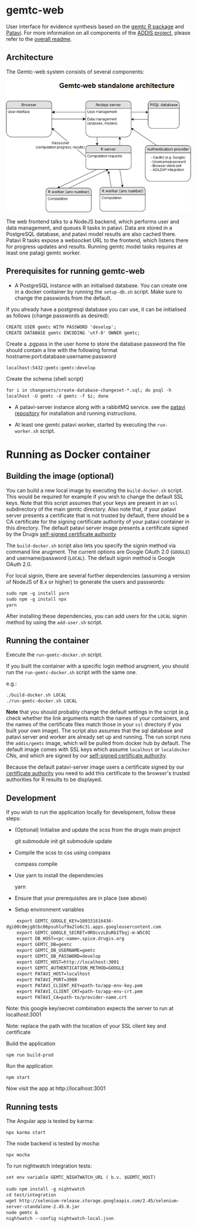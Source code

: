 gemtc-web
=========

User interface for evidence synthesis based on the [gemtc R package](https://github.com/gertvv/gemtc) and [Patavi](https://github.com/drugis/patavi). For more information on all components of the [ADDIS project](https://github.com/drugis/addis-core), please refer to the [overall readme](https://github.com/drugis/addis-core/blob/master/OVERALL-README.md).

Architecture
------------

The Gemtc-web system consists of several components:

![Overview of the gemtc-web architecture](public/img/gemtc-standalone-architecture.png)

The web frontend talks to a NodeJS backend, which performs user and data management, and queues R tasks in patavi. Data are stored in a PostgreSQL database, and patavi model results are also cached there. Patavi R tasks expose a websocket URL to the frontend, which listens there for progress updates and results. Running gemtc model tasks requires at least one patagi gemtc worker.

Prerequisites for running gemtc-web
-----------------------------------

- A PostgreSQL instance with an initialised database. You can create one in a docker container by running the `setup-db.sh` script. Make sure to change the passwords from the default.

If you already have a postgresql database you can use, it can be initialised as follows (change passwords as desired):

    CREATE USER gemtc WITH PASSWORD 'develop';
    CREATE DATABASE gemtc ENCODING 'utf-8' OWNER gemtc;

Create a .pgpass in the user home to store the database password
the file should contain a line with the following format hostname:port:database:username:password

    localhost:5432:gemtc:gemtc:develop

Create the schema (shell script)

    for i in changesets/create-database-changeset-*.sql; do psql -h localhost -U gemtc -d gemtc -f $i; done

- A patavi-server instance along with a rabbitMQ service. see the [patavi repository](https://github.com/drugis/patavi) for installation and running instructions.

- At least one gemtc patavi worker, started by executing the `run-worker.sh` script.

Running as Docker container
===========================

Building the image (optional)
-----------------------------

You can build a new local image by executing the `build-docker.sh` script. This would be required for example if you wish to change the default SSL keys. Note that this script assumes that your keys are present in an `ssl` subdirectory of the main gemtc directory. Also note that, if your patavi server presents a certificate that is not trusted by default, there should be a CA certificate for the signing certificate authority of your patavi container in this directory. The default patavi server image presents a certificate signed by the Drugis [self-signed certificate authority](https://drugis.org/files/ca-crt.pem)

The `build-docker.sh` script also lets you specify the signin method via command line arugment. The current options are Google OAuth 2.0 (`GOOGLE`) and username/password (`LOCAL`). The default signin method is Google OAuth 2.0.

For local signin, there are several further dependencies (assuming a version of NodeJS of 8.x or higher) to generate the users and passwords:

    sudo npm -g install yarn
    sudo npm -g install npx
    yarn

After installing these dependencies, you can add users for the `LOCAL` signin method by using the `add-user.sh` script.

Running the container
-----------------------

Execute the `run-gemtc-docker.sh` script.

If you built the container with a specific login method arugment, you should run the `run-gemtc-docker.sh` script with the same one.

e.g.:
```
./build-docker.sh LOCAL
./run-gemtc-docker.sh LOCAL
```

**Note** that you should probably change the default settings in the script (e.g. check whether the link arguments match the names of your containers, and the names of the certificate files match those in your `ssl` directory if you built your own image). The script also assumes that the sql database and patavi server and worker are already set up and running. The run script runs the `addis/gemtc` image, which will be pulled from docker hub by default. The default image comes with SSL keys which assume `localhost` or `localdocker` CNs, and which are signed by our [self-signed certificate authority](https://drugis.org/files/ca-crt.pem).

Because the default patavi-server image users a certificate signed by our [certificate authority](https://drugis.org/files/ca-crt.pem) you need to add this certificate to the browser's trusted authorities for R results to be displayed.

Development
-----------

If you wish to run the application locally for development, follow these steps:

- (Optional) Initialise and update the scss from the drugis main project

    git submodule init
    git submodule update

- Compile the scss to css using compass

    compass compile

- Use yarn to install the dependencies

    yarn

- Ensure that your prerequisites are in place (see above)

- Setup environment variables

```
    export GEMTC_GOOGLE_KEY=100331616436-dgi00c0mjg8tbc06psuhluf9a2lo6c3i.apps.googleusercontent.com
    export GEMTC_GOOGLE_SECRET=9ROcvzLDuRbITbqj-m-W5C0I
    export DB_HOST=<pc-name>.spice.drugis.org
    export GEMTC_DB=gemtc
    export GEMTC_DB_USERNAME=gemtc
    export GEMTC_DB_PASSWORD=develop
    export GEMTC_HOST=http://localhost:3001
    export GEMTC_AUTHENTICATION_METHOD=GOOGLE
    export PATAVI_HOST=localhost
    export PATAVI_PORT=3000
    export PATAVI_CLIENT_KEY=path-to/app-env-key.pem
    export PATAVI_CLIENT_CRT=path-to/app-env-crt.pem
    export PATAVI_CA=path-to/provider-name.crt
```

Note: this google key/secret combination expects the server to run at localhost:3001

Note: replace the path with the location of your SSL client key and certificate

Build the application

    npm run build-prod

Run the application

    npm start

Now visit the app at http://localhost:3001

Running tests
-------------
The Angular app is tested by karma:

    npx karma start

The node backend is tested by mocha:

    npx mocha

To run nightwatch integration tests:

    set env variable GEMTC_NIGHTWATCH_URL ( b.v. $GEMTC_HOST)

    sudo npm install -g nightwatch
    cd test/integration
    wget http://selenium-release.storage.googleapis.com/2.45/selenium-server-standalone-2.45.0.jar
    node gemtc &
    nightwatch --config nightwatch-local.json
